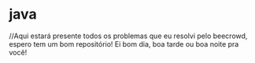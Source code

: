 # java
//Aqui estará presente todos os problemas que eu resolvi pelo beecrowd, espero tem um bom repositório! Ei bom dia, boa tarde ou boa noite pra você!
